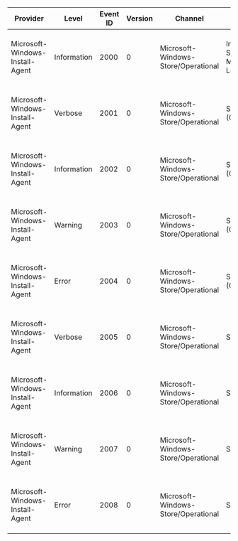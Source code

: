 Provider                         |  Level        |  Event ID  |  Version  |  Channel                              |  Task                           |  Opcode   |  Keyword      |  Message
---------------------------------|---------------|------------|-----------|---------------------------------------|---------------------------------|-----------|---------------|----------------------------------------------------------------------------------
Microsoft-Windows-Install-Agent  |  Information  |  2000      |  0        |  Microsoft-Windows-Store/Operational  |  Install Service Module Loaded  |           |  Messages     |  Process Name: {Process Name}Module Name: {Module Name}Build: {Build Name}
Microsoft-Windows-Install-Agent  |  Verbose      |  2001      |  0        |  Microsoft-Windows-Store/Operational  |  Service (Old)                  |  Verbose  |  OldMessages  |  {Message}Error: {Error Code}Function: {Function}Source: {Source} ({Line Number})
Microsoft-Windows-Install-Agent  |  Information  |  2002      |  0        |  Microsoft-Windows-Store/Operational  |  Service (Old)                  |  Info     |  OldMessages  |  {Message}Error: {Error Code}Function: {Function}Source: {Source} ({Line Number})
Microsoft-Windows-Install-Agent  |  Warning      |  2003      |  0        |  Microsoft-Windows-Store/Operational  |  Service (Old)                  |  Warning  |  OldMessages  |  {Message}Error: {Error Code}Function: {Function}Source: {Source} ({Line Number})
Microsoft-Windows-Install-Agent  |  Error        |  2004      |  0        |  Microsoft-Windows-Store/Operational  |  Service (Old)                  |  Error    |  OldMessages  |  {Message}Error: {Error Code}Function: {Function}Source: {Source} ({Line Number})
Microsoft-Windows-Install-Agent  |  Verbose      |  2005      |  0        |  Microsoft-Windows-Store/Operational  |  Service                        |  Verbose  |  Messages     |  {Message}Error: {Error Code}Function: {Function}Source: {Source} ({Line Number})
Microsoft-Windows-Install-Agent  |  Information  |  2006      |  0        |  Microsoft-Windows-Store/Operational  |  Service                        |  Info     |  Messages     |  {Message}Error: {Error Code}Function: {Function}Source: {Source} ({Line Number})
Microsoft-Windows-Install-Agent  |  Warning      |  2007      |  0        |  Microsoft-Windows-Store/Operational  |  Service                        |  Warning  |  Messages     |  {Message}Error: {Error Code}Function: {Function}Source: {Source} ({Line Number})
Microsoft-Windows-Install-Agent  |  Error        |  2008      |  0        |  Microsoft-Windows-Store/Operational  |  Service                        |  Error    |  Messages     |  {Message}Error: {Error Code}Function: {Function}Source: {Source} ({Line Number})